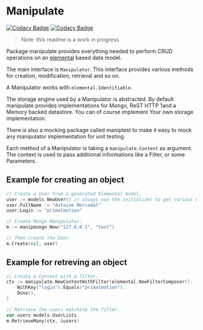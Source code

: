 # Manipulate

[![Codacy Badge](https://app.codacy.com/project/badge/Grade/b5011051258243de99974313f4e4a8b6)](https://www.codacy.com/gh/PaloAltoNetworks/manipulate/dashboard?utm_source=github.com&amp;utm_medium=referral&amp;utm_content=PaloAltoNetworks/manipulate&amp;utm_campaign=Badge_Grade) [![Codacy Badge](https://app.codacy.com/project/badge/Coverage/b5011051258243de99974313f4e4a8b6)](https://www.codacy.com/gh/PaloAltoNetworks/manipulate/dashboard?utm_source=github.com&amp;utm_medium=referral&amp;utm_content=PaloAltoNetworks/manipulate&amp;utm_campaign=Badge_Coverage)

> Note: this readme is a work in progress

Package manipulate provides everything needed to perform CRUD operations on an
[elemental](https://go.aporeto.io/elemental) based data model.

The main interface is `Manipulator`. This interface provides various methods for
creation, modification, retrieval and so on.

A Manipulator works with `elemental.Identifiable`.

The storage engine used by a Manipulator is abstracted. By default manipulate
provides implementations for Mongo, ReST HTTP 1and a Memory backed datastore.
You can of course implement Your own storage implementation.

There is also a mocking package called maniptest to make it easy to mock any
manipulator implementation for unit testing.

Each method of a Manipulator is taking a `manipulate.Context` as argument. The
context is used to pass additional informations like a Filter, or some
Parameters.

## Example for creating an object

```go
// Create a User from a generated Elemental model.
user := models.NewUser() // always use the initializer to get various default value correctly set.
user.FullName := "Antoine Mercadal"
user.Login := "primalmotion"

// Create Mongo Manipulator.
m := manipmongo.New("127.0.0.1", "test")

// Then create the User.
m.Create(nil, user)
```

## Example for retreving an object

```go
// Create a Context with a filter.
ctx := manipulate.NewContextWithFilter(elemental.NewFilterComposer().
    WithKey("login").Equals("primalmotion").
    Done(),
)

// Retrieve the users matching the filter.
var users models.UserLists
m.RetrieveMany(ctx, &users)
```
